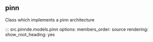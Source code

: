 pinn
----------------

Class which implements a pinn architecture

::: src.pinnde.models.pinn
    options:
        members_order: source
    rendering:
      show_root_heading: yes